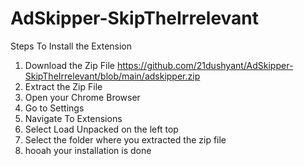 # AdSkipper-SkipTheIrrelevant

Steps To Install the Extension
1. Download the Zip File https://github.com/21dushyant/AdSkipper-SkipTheIrrelevant/blob/main/adskipper.zip 
2. Extract the Zip File
3. Open your Chrome Browser
4. Go to Settings
5. Navigate To Extensions
6. Select Load Unpacked on the left top
7. Select the folder where you extracted the zip file 
8. hooah your installation is done 
